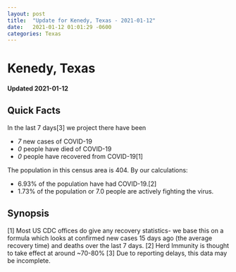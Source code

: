 ```yaml
---
layout: post
title:  "Update for Kenedy, Texas - 2021-01-12"
date:   2021-01-12 01:01:29 -0600
categories: Texas
---
```


# Kenedy, Texas
#### Updated 2021-01-12

## Quick Facts

In the last 7 days[3] we project there have been
- *7* new cases of COVID-19
- *0* people have died of COVID-19
- *0* people have recovered from COVID-19[1]

The population in this census area is 404. By our calculations:
- 6.93% of the population have had COVID-19.[2]
- 1.73% of the population or 7.0 people are actively fighting the virus.

## Synopsis




[1] Most US CDC offices do give any recovery statistics- we base this on a formula which looks at confirmed new cases
15 days ago (the average recovery time) and deaths over the last 7 days.
[2] Herd Immunity is thought to take effect at around ~70-80%
[3] Due to reporting delays, this data may be incomplete. 
    